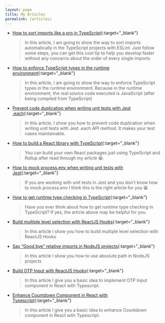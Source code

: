 ```yaml
---
layout: page
title: My Articles
permalink: /articles/
---
```


- [How to sort imports like a pro in TypeScript](https://medium.com/weekly-webtips/how-to-sort-imports-like-a-pro-in-typescript-4ee8afd7258a?source=friends_link&sk=e742dd891aebe663e39d4cbde969e922){:target="\_blank"}

  > In this article, I am going to show the way to sort imports automatically in the TypeScript projects with ESLint. Just follow some steps, you can get this cool tip to help you develop faster without any concerns about the order of every single imports


- [How to enforce TypeScript types in the runtime environment](https://medium.com/weekly-webtips/how-to-enforce-typescript-types-in-the-runtime-environment-3564ae33a792?source=friends_link&sk=c7d164b79be7829ac6f3a92fcfe7ada9){:target="\_blank"}

  > In this article, I am going to show the way to enforce TypeScript types in the runtime environment. Because in the runtime environment, the real source code executed is JavaScript (after being compiled from TypeScript)

- [Prevent code duplication when writing unit tests with Jest .each](https://medium.com/tinyso/prevent-code-duplication-when-writing-unit-tests-with-jest-each-df412d6953c?source=friends_link&sk=0530dd92417cb95220c6be0e739a342a){:target="\_blank"}

  > In this article, I show you how to prevent code duplication when writing unit tests with Jest .each API method. It makes your test cases maintainable.

- [How to build a React library with TypeScript](https://medium.com/weekly-webtips/how-to-build-a-react-library-with-typescript-d0f08a1f517e?source=friends_link&sk=ce8f646adfd9e01b42f04ee2392ad588){:target="\_blank"}

  > You can build your own React packages just using TypeScript and Rollup after read through my article 😁.

- [How to mock process.env when writing unit tests with Jest](https://medium.com/weekly-webtips/how-to-mock-process-env-when-writing-unit-tests-with-jest-80940f367c2c?source=friends_link&sk=0c9cef9403a13f6547ea6183bb7ef0a1){:target="\_blank"}

  > If you are working with unit tests in Jest and you don't know how to mock process.env 
  > I think this is the right article for you 😁

- [How to get runtime type checking in TypeScript](https://medium.com/weekly-webtips/how-to-get-runtime-type-checking-in-typescript-ec06e88046f4?source=friends_link&sk=4c91c043879a0803a13c627bfe920fce){:target="\_blank"}

  > Have you ever think about how to get runtime type checking in TypeScript?
  > If yes, the article above may be helpful for you.

- [Build multiple level selection with ReactJS Hooks](https://medium.com/weekly-webtips/build-multiple-level-selection-with-reactjs-hooks-d32add9b1177?source=friends_link&sk=2d6ccf22a11faadae80980f3d1d65662){:target="\_blank"}

  > In this article I show you how to build multiple level selection with ReactJS Hooks

- [Say “Good bye” relative imports in NodeJS projects](https://medium.com/weekly-webtips/say-good-bye-relative-imports-in-nodejs-projects-65513bcdae6c?source=friends_link&sk=2797966c2d15217e6a6ba9ab9fd120d9){:target="\_blank"}

  > In this article I show you how to use absolute path in NodeJS projects

- [Build OTP Input with ReactJS Hooks](https://medium.com/@fast.nguyen/build-otp-input-with-reactjs-hooks-5699eb58b427?source=friends_link&sk=bbf8ad15d5f9bd81728fa0a235a7fa77){:target="\_blank"}

  > In this article I give you a basic idea to implement OTP Input component in React with Typescript.

- [Enhance Countdown Component in React with Typescript](https://medium.com/@fast.nguyen/enhance-count-down-component-in-react-with-typescript-3f258c583b36?source=friends_link&sk=c4c4fd1ec3cfc3a0c8730e63a0431cc2&fbclid=IwAR37vfC3euPuAMFErV7ynRD2GhKJlEl8kzTVjnNhMNn5o68Lk01r-yK_-5Y){:target="\_blank"}
  > In this article I give you a basic idea to enhance Countdown component in React with Typescript.
